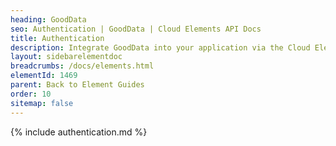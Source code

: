 ```yaml
---
heading: GoodData
seo: Authentication | GoodData | Cloud Elements API Docs
title: Authentication
description: Integrate GoodData into your application via the Cloud Elements APIs.
layout: sidebarelementdoc
breadcrumbs: /docs/elements.html
elementId: 1469
parent: Back to Element Guides
order: 10
sitemap: false
---
```


{% include authentication.md %}
